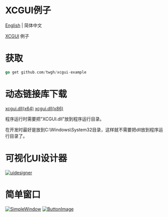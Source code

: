 # XCGUI例子

[English](./README-en.md) | 简体中文

[XCGUI](https://github.com/twgh/xcgui) 例子

# 获取

```go
go get github.com/twgh/xcgui-example
```

# 动态链接库下载

[xcgui.dll(x64)](https://github.com/twgh/xcgui-example/blob/main/help/x64/XCGUI.dll)        [xcgui.dll(x86)](https://github.com/twgh/xcgui-example/blob/main/help/x86/XCGUI.dll)

程序运行时需要把"XCGUI.dll"放到程序运行目录。

在开发时最好是放到C:\Windows\System32目录，这样就不需要把dll放到程序运行目录了。

# 可视化UI设计器

[![uidesigner](https://z3.ax1x.com/2021/09/15/4Vmh9S.png)](https://github.com/twgh/xcgui-example/blob/main/uidesigner/uidesigner.png)

# 简单窗口

[![SimpleWindow](https://z3.ax1x.com/2021/09/15/4VnNuj.jpg)](https://github.com/twgh/xcgui-example/blob/main/SimpleWindow/SimpleWindow.jpg)
		[![ButtonImage](https://z3.ax1x.com/2021/09/15/4VBiyd.jpg)](https://github.com/twgh/xcgui-example/blob/main/ButtonImage/ButtonImage.jpg)

